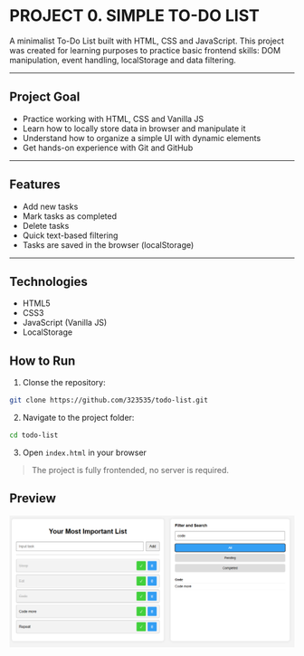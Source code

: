 # PROJECT 0. SIMPLE TO-DO LIST

A minimalist To-Do List built with HTML, CSS and JavaScript.
This project was created for learning purposes to practice basic frontend skills: DOM manipulation, event handling, localStorage and data filtering.

---

## Project Goal

- Practice working with HTML, CSS and Vanilla JS
- Learn how to locally store data in browser and manipulate it
- Understand how to organize a simple UI with dynamic elements
- Get hands-on experience with Git and GitHub

---

## Features

- Add new tasks
- Mark tasks as completed
- Delete tasks
- Quick text-based filtering
- Tasks are saved in the browser (localStorage)

---

## Technologies

- HTML5
- CSS3
- JavaScript (Vanilla JS)
- LocalStorage

## How to Run

1. Clonse the repository:
```bash
git clone https://github.com/323535/todo-list.git
```
2. Navigate to the project folder:
```bash
cd todo-list
```
3. Open `index.html` in your browser
> The project is fully frontended, no server is required.

## Preview
![Preview](preview.png)
